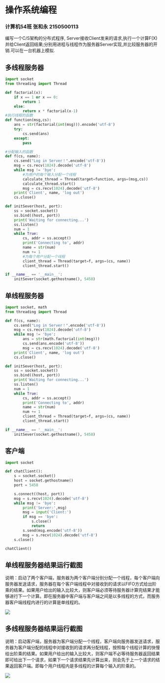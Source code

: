 # 操作系统编程

### 计算机54班 张和永 2150500113

编写一个C/S架构的分布式程序, Server接收Client发来的请求,执行一个计算F(X)并给Client返回结果;分别用进程与线程作为服务器Server实现,并比较服务器的开销.可以在一台机器上模拟.

## 多线程服务器

```python
import socket
from threading import Thread

def factorial(x):
    if x == 1 or x == 0:
        return 1
    else:
        return x * factorial(x-1)
#执行线程的函数
def function(msg,cs):
    ans = str(factorial(int(msg))).encode('utf-8')
    try:
        cs.send(ans)
    except:
        pass

#分配输入的函数
def f(cs, name):
    cs.send("Log in Server！".encode('utf-8'))
    msg = cs.recv(1024).decode('utf-8')
    while msg != 'bye':
      	#为用户的每个输入分配一个线程
        calculate_thread = Thread(target=function, args=(msg,cs))
        calculate_thread.start()
        msg = cs.recv(1024).decode('utf-8')
    print('Client', name, 'log out')
    cs.close()

def initSever(host, port):
    ss = socket.socket()
    ss.bind((host, port))
    print('Waiting for connecting...')
    ss.listen()
    num = 1
    while True:
        cs, addr = ss.accept()
        print('Connecting to', addr)
        name = str(num)
        num += 1
        #为每个用户分配一个线程
        client_thread = Thread(target=f, args=(cs, name))
        client_thread.start()

if __name__ == '__main__':
    initSever(socket.gethostname(), 5458)
```

## 单线程服务器

```python
import socket, math
from threading import Thread

def f(cs, name):
    cs.send("Log in Server！".encode('utf-8'))
    msg = cs.recv(1024).decode('utf-8')
    while msg != 'bye':
        ans = str(math.factorial(int(msg)))
        cs.send(ans.encode('utf-8'))
        msg = cs.recv(1024).decode('utf-8')
    print('Client', name, 'log out')
    cs.close()

def initSever(host, port):
    ss = socket.socket()
    ss.bind((host, port))
    print('Waiting for connecting...')
    ss.listen()
    num = 1
    while True:
        cs, addr = ss.accept()
        print('Connecting to', addr)
        name = str(num)
        num += 1
        client_thread = Thread(target=f, args=(cs, name))
        client_thread.start()

if __name__ == '__main__':
    initSever(socket.gethostname(), 5458)
```



## 客户端

```python
import socket

def chatClient():
    s = socket.socket()
    host = socket.gethostname()
    port = 5458

    s.connect((host, port))
    msg = s.recv(1024).decode('utf-8')
    while msg != 'bye':
        print('Server:',msg)
        msg = input('Client:')
        if msg == 'bye':
            s.close()
            return
        s.send(msg.encode('utf-8'))
        msg = s.recv(1024).decode('utf-8')
    s.close()

chatClient()
```


## 单线程服务器结果运行截图

说明：启动了两个客户端，服务器为两个客户端分别分配一个线程，每个客户端向服务器发送请求，服务器在每个客户端线程中对接收到的请求以FIFO方式给出阶乘的结果。如果用户给出的输入比较大，则客户端必须等待服务器计算完结果才能够进行下一个计算。即在服务器中客户端与客户端之间是以多线程的方式，而服务器客户端线程内进行的计算是单线程的。

![](file:///C:\Users\heyon\Pictures\Screenshots\1.png)

## 多线程服务器结果运行截图

说明：启动客户端，服务器为客户端分配一个线程，客户端向服务器发送请求，服务器为客户端分配的线程中对接收到的请求再分配线程，按照每个线程计算的快慢给出阶乘的结果。如果用户给出的输入比较大，则客户端不必等待服务器返回结果即可给出下一个请求，如果下一个请求结果先计算出来，则会先于上一个请求的结果返回客户端。即每个用户线程内是多线程的计算每个输入的阶乘的。

![](file:///C:\Users\heyon\Pictures\Screenshots\2.png)

